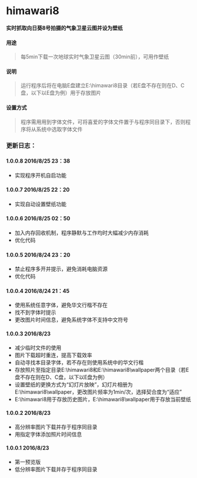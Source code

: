 # himawari8
**实时抓取向日葵8号拍摄的气象卫星云图并设为壁纸**

#### 用途
> 每5min下载一次地球实时气象卫星云图（30min前），可用作壁纸

#### 说明
> 运行程序后将在电脑E盘建立E:\himawari8目录（若E盘不存在则在D、C盘，以下以E盘为例）用于存放图片

#### 设置方式
> 程序需用用到字体文件，可将喜爱的字体文件置于与程序同目录下，否则程序将从系统中选取字体文件



### 更新日志：

#### 1.0.0.8 2016/8/25 23：38
- 实现程序开机自启功能


#### 1.0.0.7 2016/8/25 22：20
- 实现自动设置壁纸功能


#### 1.0.0.6 2016/8/25 02：50
- 加入内存回收机制，程序静默与工作均时大幅减少内存消耗
- 优化代码


#### 1.0.0.5 2016/8/24 23：20
- 禁止程序多开并提示，避免消耗电脑资源
- 优化代码


#### 1.0.0.4 2016/8/24 21：45
- 使用系统任意字体，避免华文行楷不存在
- 找不到字体时提示
- 更改图片时间信息，避免系统字体不支持中文符号


#### 1.0.0.3 2016/8/23
- 减少临时文件的使用
- 图片下载超时重连，提高下载效率
- 自动寻找本目录字体，若不存在则使用系统中的华文行楷
- 存放照片至指定目录E:\himawari8和E:\himawari8\wallpaper两个目录（若E盘不存在则在D、C盘，以下以E盘为例）
- 设置壁纸的更换方式为“幻灯片放映”，幻灯片相册为E:\himawari8\wallpaper，更改图片频率为1min/次，选择契合度为“适应”
- E:\himawari8用于存放历史图片，E:\himawari8\wallpaper用于存放当前壁纸


#### 1.0.0.2 2016/8/23
- 高分辨率图片下载并存于程序同目录
- 用指定字体添加照片时间信息


#### 1.0.0.1 2016/8/23
- 第一预览版
- 低分辨率图片下载并存于程序同目录
